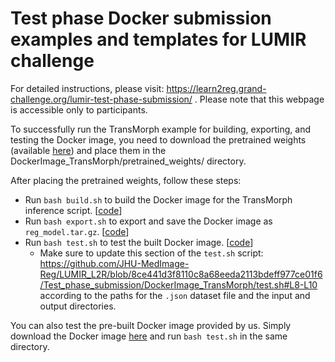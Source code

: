 # Test phase Docker submission examples and templates for LUMIR challenge

For detailed instructions, please visit: https://learn2reg.grand-challenge.org/lumir-test-phase-submission/ . Please note that this webpage is accessible only to participants.

To successfully run the TransMorph example for building, exporting, and testing the Docker image, you need to download the pretrained weights (available [here](https://drive.google.com/uc?export=download&id=1SSqI88l1MdrPJgE4Rn8pqXnVfZNPxtry)) and place them in the DockerImage_TransMorph/pretrained_weights/ directory.

After placing the pretrained weights, follow these steps:
* Run `bash build.sh` to build the Docker image for the TransMorph inference script. [[code](https://github.com/JHU-MedImage-Reg/LUMIR_L2R/blob/main/Test_phase_submission/DockerImage_TransMorph/build.sh)]
* Run `bash export.sh` to export and save the Docker image as `reg_model.tar.gz`. [[code](https://github.com/JHU-MedImage-Reg/LUMIR_L2R/blob/main/Test_phase_submission/DockerImage_TransMorph/export.sh)]
* Run `bash test.sh` to test the built Docker image. [[code](https://github.com/JHU-MedImage-Reg/LUMIR_L2R/blob/main/Test_phase_submission/DockerImage_TransMorph/test.sh)]
  * Make sure to update this section of the `test.sh` script: https://github.com/JHU-MedImage-Reg/LUMIR_L2R/blob/8ce441d3f8110c8a68eeda2113bdeff977ce01f6/Test_phase_submission/DockerImage_TransMorph/test.sh#L8-L10 according to the paths for the `.json` dataset file and the input and output directories.

You can also test the pre-built Docker image provided by us. Simply download the Docker image [here](https://drive.google.com/uc?export=download&id=1DVipRZg9GVxQU67D_NgUkRDpQpNBMLnK) and run `bash test.sh` in the same directory.
